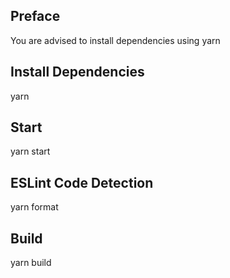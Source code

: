 ## Preface
You are advised to install dependencies using yarn

## Install Dependencies
yarn

## Start
yarn start

## ESLint Code Detection
yarn format

## Build
yarn build
